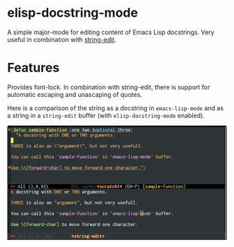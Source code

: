 # elisp-docstring-mode

A simple major-mode for editing content of Emacs Lisp docstrings.  Very useful in combination with [string-edit](https://github.com/magnars/string-edit.el).

# Features

Provides font-lock.  In combination with string-edit, there is support for automatic escaping and unascaping of quotes.

Here is a comparison of the string as a docstring in `emacs-lisp-mode` and as a string in a `string-edit` buffer (with `elisp-docstring-mode` enabled).

![demo](images/demo.png)
